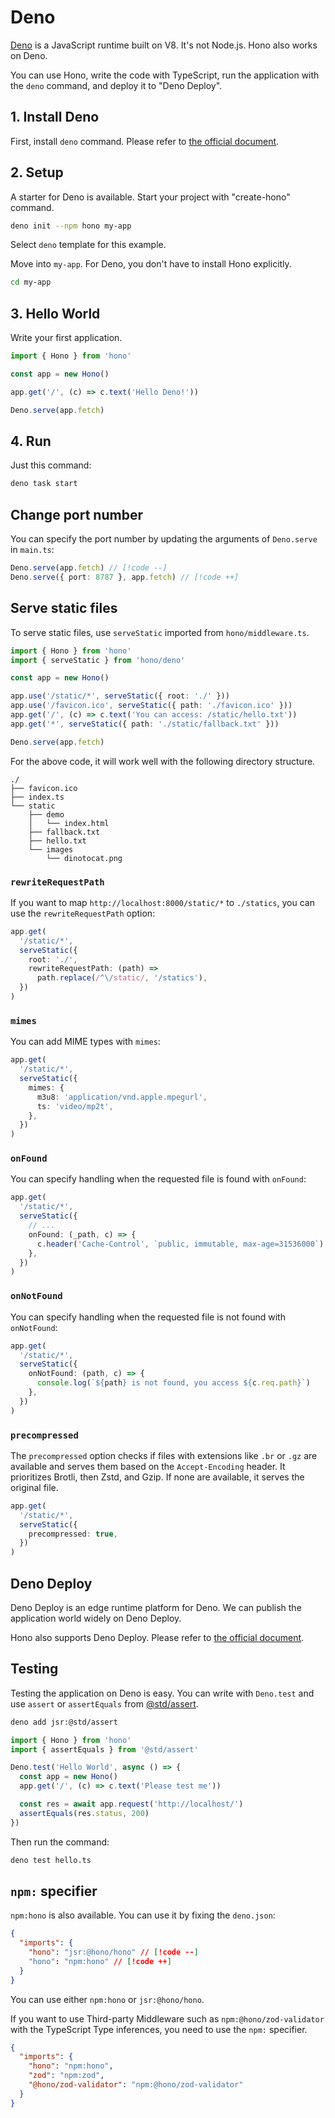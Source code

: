 # Deno

[Deno](https://deno.com/) is a JavaScript runtime built on V8. It's not Node.js.
Hono also works on Deno.

You can use Hono, write the code with TypeScript, run the application with the `deno` command, and deploy it to "Deno Deploy".

## 1. Install Deno

First, install `deno` command.
Please refer to [the official document](https://docs.deno.com/runtime/manual/getting_started/installation).

## 2. Setup

A starter for Deno is available.
Start your project with "create-hono" command.

```sh
deno init --npm hono my-app
```

Select `deno` template for this example.

Move into `my-app`. For Deno, you don't have to install Hono explicitly.

```sh
cd my-app
```

## 3. Hello World

Write your first application.

```ts
import { Hono } from 'hono'

const app = new Hono()

app.get('/', (c) => c.text('Hello Deno!'))

Deno.serve(app.fetch)
```

## 4. Run

Just this command:

```sh
deno task start
```

## Change port number

You can specify the port number by updating the arguments of `Deno.serve` in `main.ts`:

```ts
Deno.serve(app.fetch) // [!code --]
Deno.serve({ port: 8787 }, app.fetch) // [!code ++]
```

## Serve static files

To serve static files, use `serveStatic` imported from `hono/middleware.ts`.

```ts
import { Hono } from 'hono'
import { serveStatic } from 'hono/deno'

const app = new Hono()

app.use('/static/*', serveStatic({ root: './' }))
app.use('/favicon.ico', serveStatic({ path: './favicon.ico' }))
app.get('/', (c) => c.text('You can access: /static/hello.txt'))
app.get('*', serveStatic({ path: './static/fallback.txt' }))

Deno.serve(app.fetch)
```

For the above code, it will work well with the following directory structure.

```
./
├── favicon.ico
├── index.ts
└── static
    ├── demo
    │   └── index.html
    ├── fallback.txt
    ├── hello.txt
    └── images
        └── dinotocat.png
```

### `rewriteRequestPath`

If you want to map `http://localhost:8000/static/*` to `./statics`, you can use the `rewriteRequestPath` option:

```ts
app.get(
  '/static/*',
  serveStatic({
    root: './',
    rewriteRequestPath: (path) =>
      path.replace(/^\/static/, '/statics'),
  })
)
```

### `mimes`

You can add MIME types with `mimes`:

```ts
app.get(
  '/static/*',
  serveStatic({
    mimes: {
      m3u8: 'application/vnd.apple.mpegurl',
      ts: 'video/mp2t',
    },
  })
)
```

### `onFound`

You can specify handling when the requested file is found with `onFound`:

```ts
app.get(
  '/static/*',
  serveStatic({
    // ...
    onFound: (_path, c) => {
      c.header('Cache-Control', `public, immutable, max-age=31536000`)
    },
  })
)
```

### `onNotFound`

You can specify handling when the requested file is not found with `onNotFound`:

```ts
app.get(
  '/static/*',
  serveStatic({
    onNotFound: (path, c) => {
      console.log(`${path} is not found, you access ${c.req.path}`)
    },
  })
)
```

### `precompressed`

The `precompressed` option checks if files with extensions like `.br` or `.gz` are available and serves them based on the `Accept-Encoding` header. It prioritizes Brotli, then Zstd, and Gzip. If none are available, it serves the original file.

```ts
app.get(
  '/static/*',
  serveStatic({
    precompressed: true,
  })
)
```

## Deno Deploy

Deno Deploy is an edge runtime platform for Deno.
We can publish the application world widely on Deno Deploy.

Hono also supports Deno Deploy. Please refer to [the official document](https://docs.deno.com/deploy/manual/).

## Testing

Testing the application on Deno is easy.
You can write with `Deno.test` and use `assert` or `assertEquals` from [@std/assert](https://jsr.io/@std/assert).

```sh
deno add jsr:@std/assert
```

```ts
import { Hono } from 'hono'
import { assertEquals } from '@std/assert'

Deno.test('Hello World', async () => {
  const app = new Hono()
  app.get('/', (c) => c.text('Please test me'))

  const res = await app.request('http://localhost/')
  assertEquals(res.status, 200)
})
```

Then run the command:

```sh
deno test hello.ts
```

## `npm:` specifier

`npm:hono` is also available. You can use it by fixing the `deno.json`:

```json
{
  "imports": {
    "hono": "jsr:@hono/hono" // [!code --]
    "hono": "npm:hono" // [!code ++]
  }
}
```

You can use either `npm:hono` or `jsr:@hono/hono`.

If you want to use Third-party Middleware such as `npm:@hono/zod-validator` with the TypeScript Type inferences, you need to use the `npm:` specifier.

```json
{
  "imports": {
    "hono": "npm:hono",
    "zod": "npm:zod",
    "@hono/zod-validator": "npm:@hono/zod-validator"
  }
}
```
